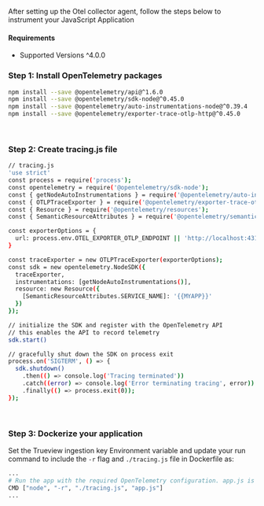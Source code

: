 After setting up the Otel collector agent, follow the steps below to instrument your JavaScript Application

#### Requirements
- Supported Versions ^4.0.0
&nbsp;

### Step 1: Install OpenTelemetry packages

```bash
npm install --save @opentelemetry/api@^1.6.0
npm install --save @opentelemetry/sdk-node@^0.45.0
npm install --save @opentelemetry/auto-instrumentations-node@^0.39.4
npm install --save @opentelemetry/exporter-trace-otlp-http@^0.45.0
```
&nbsp;

### Step 2: Create tracing.js file

```bash
// tracing.js
'use strict'
const process = require('process');
const opentelemetry = require('@opentelemetry/sdk-node');
const { getNodeAutoInstrumentations } = require('@opentelemetry/auto-instrumentations-node');
const { OTLPTraceExporter } = require('@opentelemetry/exporter-trace-otlp-http');
const { Resource } = require('@opentelemetry/resources');
const { SemanticResourceAttributes } = require('@opentelemetry/semantic-conventions');

const exporterOptions = {
  url: process.env.OTEL_EXPORTER_OTLP_ENDPOINT || 'http://localhost:4318/v1/traces',
}

const traceExporter = new OTLPTraceExporter(exporterOptions);
const sdk = new opentelemetry.NodeSDK({
  traceExporter,
  instrumentations: [getNodeAutoInstrumentations()],
  resource: new Resource({
    [SemanticResourceAttributes.SERVICE_NAME]: '{{MYAPP}}'
  })
});

// initialize the SDK and register with the OpenTelemetry API
// this enables the API to record telemetry
sdk.start()

// gracefully shut down the SDK on process exit
process.on('SIGTERM', () => {
  sdk.shutdown()
    .then(() => console.log('Tracing terminated'))
    .catch((error) => console.log('Error terminating tracing', error))
    .finally(() => process.exit(0));
});
```

&nbsp;

### Step 3: Dockerize your application

Set the Trueview ingestion key Environment variable and update your run command to include the `-r` flag and `./tracing.js` file in Dockerfile as:

```bash
...
# Run the app with the required OpenTelemetry configuration. app.js is your application main file.
CMD ["node", "-r", "./tracing.js", "app.js"]
...
```